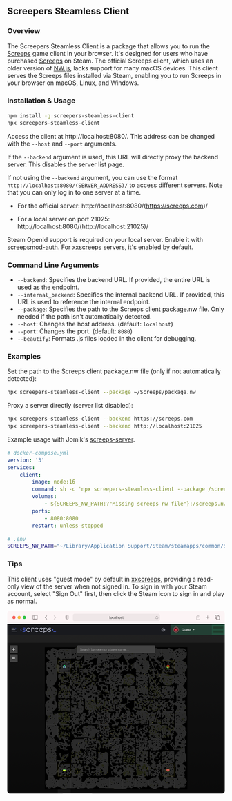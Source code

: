 ## Screepers Steamless Client

### Overview

The Screepers Steamless Client is a package that allows you to run the [Screeps](https://screeps.com/) game client in your browser. It's designed for users who have purchased [Screeps](https://store.steampowered.com/app/464350/Screeps/) on Steam. The official Screeps client, which uses an older version of [NW.js](https://nwjs.io/), lacks support for many macOS devices. This client serves the Screeps files installed via Steam, enabling you to run Screeps in your browser on macOS, Linux, and Windows.

### Installation & Usage

```sh
npm install -g screepers-steamless-client
npx screepers-steamless-client
```

Access the client at http://localhost:8080/. This address can be changed with the `--host` and `--port` arguments.

If the `--backend` argument is used, this URL will directly proxy the backend server. This disables the server list page.

If not using the `--backend` argument, you can use the format `http://localhost:8080/(SERVER_ADDRESS)/` to access different servers. Note that you can only log in to one server at a time.

-   For the official server: http://localhost:8080/(https://screeps.com)/

-   For a local server on port 21025: http://localhost:8080/(http://localhost:21025)/

Steam OpenId support is required on your local server. Enable it with [screepsmod-auth](https://github.com/ScreepsMods/screepsmod-auth). For [xxscreeps](https://github.com/laverdet/xxscreeps/) servers, it's enabled by default.

### Command Line Arguments

-   `--backend`: Specifies the backend URL. If provided, the entire URL is used as the endpoint.
-   `--internal_backend`: Specifies the internal backend URL. If provided, this URL is used to reference the internal endpoint.
-   `--package`: Specifies the path to the Screeps client package.nw file. Only needed if the path isn't automatically detected.
-   `--host`: Changes the host address. (default: `localhost`)
-   `--port`: Changes the port. (default: `8080`)
-   `--beautify`: Formats .js files loaded in the client for debugging.

### Examples

Set the path to the Screeps client package.nw file (only if not automatically detected):

```sh
npx screepers-steamless-client --package ~/Screeps/package.nw
```

Proxy a server directly (server list disabled):

```sh
npx screepers-steamless-client --backend https://screeps.com
npx screepers-steamless-client --backend http://localhost:21025
```

Example usage with Jomik's [screeps-server](https://github.com/Jomik/screeps-server).

```yaml
# docker-compose.yml
version: '3'
services:
    client:
        image: node:16
        command: sh -c 'npx screepers-steamless-client --package /screeps.nw --host 0.0.0.0 --internal_backend http://screeps:21025 --backend http://localhost:21025'
        volumes:
            - ${SCREEPS_NW_PATH:?"Missing screeps nw file"}:/screeps.nw
        ports:
            - 8080:8080
        restart: unless-stopped
```

```bash
# .env
SCREEPS_NW_PATH="~/Library/Application Support/Steam/steamapps/common/Screeps/package.nw"
```

### Tips

This client uses "guest mode" by default in [xxscreeps](https://github.com/laverdet/xxscreeps/), providing a read-only view of the server when not signed in. To sign in with your Steam account, select "Sign Out" first, then click the Steam icon to sign in and play as normal.

![Safari Example](./docs/safari.png)

